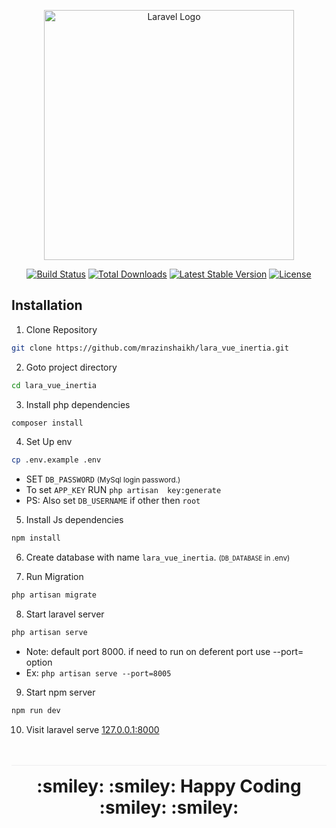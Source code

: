 <p align="center"><a href="https://laravel.com" target="_blank"><img src="https://raw.githubusercontent.com/laravel/art/master/logo-lockup/5%20SVG/2%20CMYK/1%20Full%20Color/laravel-logolockup-cmyk-red.svg" width="400" alt="Laravel Logo"></a></p>

<p align="center">
<a href="https://travis-ci.org/laravel/framework"><img src="https://travis-ci.org/laravel/framework.svg" alt="Build Status"></a>
<a href="https://packagist.org/packages/laravel/framework"><img src="https://img.shields.io/packagist/dt/laravel/framework" alt="Total Downloads"></a>
<a href="https://packagist.org/packages/laravel/framework"><img src="https://img.shields.io/packagist/v/laravel/framework" alt="Latest Stable Version"></a>
<a href="https://packagist.org/packages/laravel/framework"><img src="https://img.shields.io/packagist/l/laravel/framework" alt="License"></a>
</p>

## Installation

1. Clone Repository
```bash
git clone https://github.com/mrazinshaikh/lara_vue_inertia.git
```

2. Goto project directory

```bash
cd lara_vue_inertia
```

3. Install php dependencies

```bash
composer install
```

4. Set Up env

```bash
cp .env.example .env
```
- SET `DB_PASSWORD`  <small>(MySql login password.)</small>
- To set `APP_KEY` RUN `php artisan  key:generate`
- PS: Also set `DB_USERNAME` if other then `root`


5. Install Js dependencies

```bash
npm install
```

6. Create database with name `lara_vue_inertia`. <small>(`DB_DATABASE` in .env)</small> 

7. Run Migration
```bash
php artisan migrate
```

8. Start laravel server
```bash
php artisan serve
```

- Note: default port 8000. if need to run on deferent port use --port=<PORT> option
- Ex:  `php artisan serve --port=8005`

9. Start npm server
```bash
npm run dev
```

10. Visit laravel serve [127.0.0.1:8000](http://127.0.0.1:8000)


<h1 align="center" style="text-align:center;margin-top:3rem;border-top:1px solid rgba(202, 203, 204,0.3);padding:1rem 0;">:smiley: :smiley: Happy Coding :smiley: :smiley:</h1>

